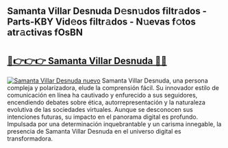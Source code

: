 ## Samanta Villar Desnuda D𝚎sn𝚞dos filtr𝚊dos - Parts-KBY Vid𝚎os filtr𝚊dos - N𝚞evas f𝚘tos atr𝚊ctivas fOsBN

# <h2><a href="http://mb80r8.tromn.icu/?c=Samanta+Villar+Desnuda">🔗👉👉👉 Samanta Villar Desnuda 🔗🔗</a></h2>

[![Samanta Villar Desnuda nuevo](https://i.imgur.com/pEAQMta.gif)](http://mb80r8.tromn.icu/?c=Samanta+Villar+Desnuda)
Samanta Villar Desnuda, una persona compleja y polarizadora, elude la comprensión fácil. Su innovador estilo de comunicación en línea ha cautivado y enfurecido a sus seguidores, encendiendo debates sobre ética, autorrepresentación y la naturaleza evolutiva de las sociedades virtuales. Aunque se desconocen sus intenciones futuras, su impacto en el panorama digital es profundo. Impulsada por una determinación inquebrantable y un carisma innegable, la presencia de Samanta Villar Desnuda en el universo digital es transformadora.
